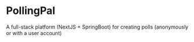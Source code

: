 # PollingPal
A full-stack platform (NextJS + SpringBoot) for creating polls (anonymously or with a user account)
